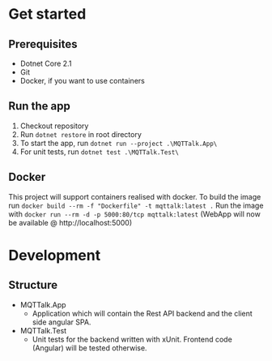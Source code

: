 # Get started

## Prerequisites
* Dotnet Core 2.1
* Git
* Docker, if you want to use containers

## Run the app
1. Checkout repository
2. Run `dotnet restore` in root directory
3. To start the app, run `dotnet run --project .\MQTTalk.App\`
4. For unit tests, run `dotnet test .\MQTTalk.Test\`


## Docker
This project will support containers realised with docker.
To build the image run `docker build --rm -f "Dockerfile" -t mqttalk:latest .`
Run the image with `docker run --rm -d -p 5000:80/tcp mqttalk:latest` (WebApp will now be available @ http://localhost:5000)


# Development
## Structure
* MQTTalk.App
    * Application which will contain the Rest API backend and the client side angular SPA.
* MQTTalk.Test
    * Unit tests for the backend written with xUnit. Frontend code (Angular) will be tested otherwise.